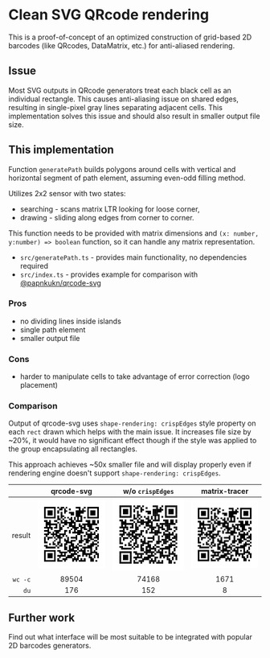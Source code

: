 # Clean SVG QRcode rendering

This is a proof-of-concept of an optimized construction of grid-based 2D
barcodes (like QRcodes, DataMatrix, etc.) for anti-aliased rendering.

## Issue

Most SVG outputs in QRcode generators treat each black cell as an individual
rectangle. This causes anti-aliasing issue on shared edges, resulting in
single-pixel gray lines separating adjacent cells. This implementation solves
this issue and should also result in smaller output file size.

## This implementation

Function `generatePath` builds polygons around cells with vertical and
horizontal segment of path element, assuming even-odd filling method.

Utilizes 2x2 sensor with two states:

- searching - scans matrix LTR looking for loose corner,
- drawing - sliding along edges from corner to corner.

This function needs to be provided with matrix dimensions and
`(x: number, y:number) => boolean` function, so it can handle any matrix
representation.

- `src/generatePath.ts` - provides main functionality, no dependencies required
- `src/index.ts` - provides example for comparison with
  [@papnkukn/qrcode-svg](https://github.com/papnkukn/qrcode-svg)

### Pros

- no dividing lines inside islands
- single path element
- smaller output file

### Cons

- harder to manipulate cells to take advantage of error correction (logo
  placement)

### Comparison

Output of qrcode-svg uses `shape-rendering: crispEdges` style property on each
`rect` drawn which helps with the main issue. It increases file size by ~20%, it
would have no significant effect though if the style was applied to the group
encapsulating all rectangles.

This approach achieves ~50x smaller file and will display properly even if
rendering engine doesn't support `shape-rendering: crispEdges`.

|         |       qrcode-svg        |     w/o `crispEdges`     |         matrix-tracer         |
| ------: | :---------------------: | :----------------------: | :---------------------------: |
|  result | ![](outputs/native.svg) | ![](outputs/noCrisp.svg) | ![](outputs/matrixTracer.svg) |
| `wc -c` |          89504          |          74168           |             1671              |
|    `du` |           176           |           152            |               8               |

## Further work

Find out what interface will be most suitable to be integrated with popular 2D
barcodes generators.
